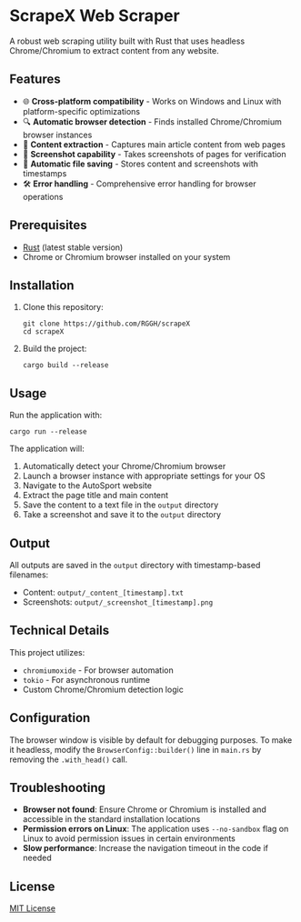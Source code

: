 # ScrapeX Web Scraper

A robust web scraping utility built with Rust that uses headless Chrome/Chromium to extract content from any website.

## Features

- 🌐 **Cross-platform compatibility** - Works on Windows and Linux with platform-specific optimizations
- 🔍 **Automatic browser detection** - Finds installed Chrome/Chromium browser instances
- 📄 **Content extraction** - Captures main article content from web pages
- 📸 **Screenshot capability** - Takes screenshots of pages for verification
- 💾 **Automatic file saving** - Stores content and screenshots with timestamps
- 🛠️ **Error handling** - Comprehensive error handling for browser operations

## Prerequisites

- [Rust](https://www.rust-lang.org/tools/install) (latest stable version)
- Chrome or Chromium browser installed on your system

## Installation

1. Clone this repository:
   ```
   git clone https://github.com/RGGH/scrapeX
   cd scrapeX
   ```

2. Build the project:
   ```
   cargo build --release
   ```

## Usage

Run the application with:

```
cargo run --release
```

The application will:
1. Automatically detect your Chrome/Chromium browser
2. Launch a browser instance with appropriate settings for your OS
3. Navigate to the AutoSport website
4. Extract the page title and main content
5. Save the content to a text file in the `output` directory
6. Take a screenshot and save it to the `output` directory

## Output

All outputs are saved in the `output` directory with timestamp-based filenames:
- Content: `output/_content_[timestamp].txt`
- Screenshots: `output/_screenshot_[timestamp].png`

## Technical Details

This project utilizes:
- `chromiumoxide` - For browser automation
- `tokio` - For asynchronous runtime
- Custom Chrome/Chromium detection logic

## Configuration

The browser window is visible by default for debugging purposes. To make it headless, modify the `BrowserConfig::builder()` line in `main.rs` by removing the `.with_head()` call.

## Troubleshooting

- **Browser not found**: Ensure Chrome or Chromium is installed and accessible in the standard installation locations
- **Permission errors on Linux**: The application uses `--no-sandbox` flag on Linux to avoid permission issues in certain environments
- **Slow performance**: Increase the navigation timeout in the code if needed

## License

[MIT License](LICENSE)
